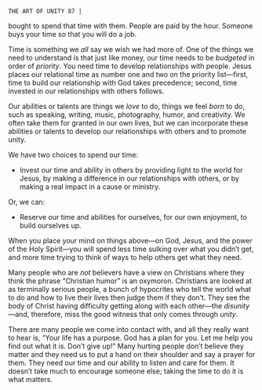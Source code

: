 ```
THE ART OF UNITY 87 |
```
bought to spend that time with them. People are paid by the hour. Someone buys
your time so that you will do a job.

Time is something we _all_ say we wish we had more of. One of the things
we need to understand is that just like money, our time needs to be _budgeted_
in order of _priority_. You need time to develop relationships with people. Jesus
places our relational time as number one and two on the priority list—first, time
to build our relationship with God takes precedence; second, time invested in
our relationships with others follows.

Our abilities or talents are things we _love_ to do, things we feel _born_ to do,
such as speaking, writing, music, photography, humor, and creativity. We often
take them for granted in our own lives, but we can incorporate these abilities or
talents to develop our relationships with others and to promote unity.

We have two choices to spend our time:

- Invest our time and ability in others by providing light to the
    world for Jesus, by making a difference in our relationships
    with others, or by making a real impact in a cause or ministry.

Or, we can:

- Reserve our time and abilities for ourselves, for our own
    enjoyment, to build ourselves up.

When you place your mind on things above—on God, Jesus, and the power
of the Holy Spirit—you will spend less time sulking over what you didn’t get, and
more time trying to think of ways to help others get what they need.

Many people who are _not_ believers have a view on Christians where they
think the phrase “Christian humor” is an oxymoron. Christians are looked at
as terminally serious people, a bunch of hypocrites who tell the world what to
do and how to live their lives then judge them if they don’t. They see the body
of Christ having difficulty getting along with each other—the _disunity_ —and,
therefore, miss the good witness that only comes through _unity_.

There are many people we come into contact with, and all they really want
to hear is, “Your life has a purpose. God has a plan for you. Let me help you find
out what it is. Don’t give up!” Many hurting people don’t believe they matter
and they need us to put a hand on their shoulder and say a prayer for them. They
need our time and our ability to listen and care for them. It doesn’t take much to
encourage someone else; taking the time to do it is what matters.